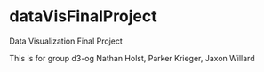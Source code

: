 # dataVisFinalProject
Data Visualization Final Project

This is for group d3-og
Nathan Holst, Parker Krieger, Jaxon Willard
